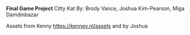 **Final Game Project**
Citty Kat
By: Brody Vance, Joshua Kim-Pearson, Miga Damdinbazar

Assets from Kenny https://kenney.nl/assets and by Joshua